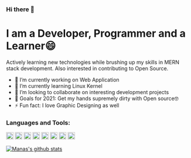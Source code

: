### Hi there 👋

# I am a Developer, Programmer and a Learner😄

Actively learning new technologies while brushing up my skills in MERN stack development. Also interested in contributing to Open Source.

- 🔭 I’m currently working on Web Application
- 🌱 I’m currently learning Linux Kernel
- 👯 I’m looking to collaborate on interesting development projects
- 💬 Goals for 2021: Get my hands supremely dirty with Open source🤓
- ⚡ Fun fact: I love Graphic Designing as well

### Languages and Tools:
<img height="20" width="20" src="https://simpleicons.org/icons/html5.svg" />    <img height="20" width="20" src="https://simpleicons.org/icons/css3.svg" />    <img height="20" width="20" src="https://simpleicons.org/icons/javascript.svg" />    <img height="20" width="20" src="https://simpleicons.org/icons/mongodb.svg" />    <img height="20" width="20" src="https://simpleicons.org/icons/react.svg" />    <img height="20" width="20" src="https://simpleicons.org/icons/node-dot-js.svg" />    <img height="20" width="20" src="https://simpleicons.org/icons/visualstudiocode.svg" />    <img height="20" width="20" src="https://simpleicons.org/icons/mysql.svg" />


[![Manas's github stats](https://github-readme-stats.vercel.app/api?username=Manas502&show_icons=true&theme=radical)](https://github.com/Manas502/github-readme-stats)
